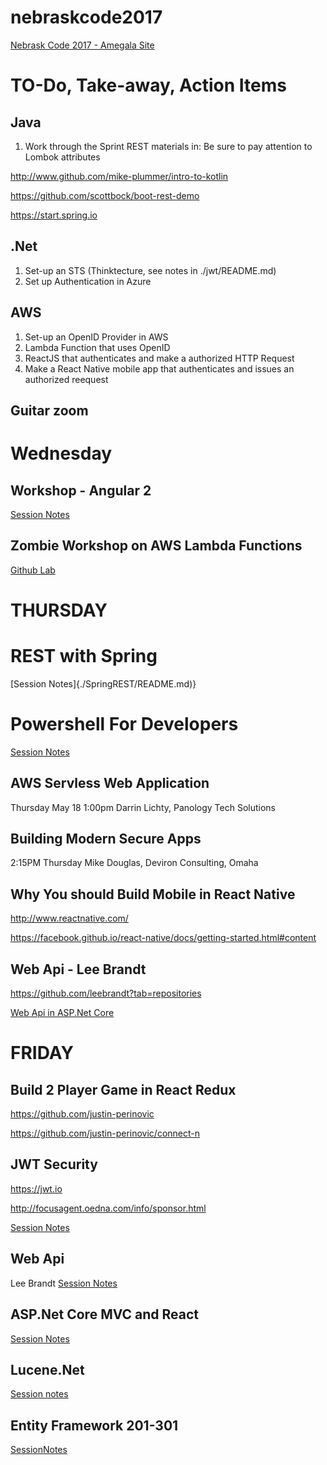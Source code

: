 # nebraskcode2017
[Nebrask Code 2017 - Amegala Site](https://nebraskacode.amegala.com/)

# TO-Do, Take-away, Action Items

## Java
1. Work through the Sprint REST materials in:
Be sure to pay attention to Lombok attributes

http://www.github.com/mike-plummer/intro-to-kotlin

https://github.com/scottbock/boot-rest-demo

https://start.spring.io



## .Net
1. Set-up an STS (Thinktecture, see notes in ./jwt/README.md)
2. Set up Authentication in Azure


## AWS 
1. Set-up an OpenID Provider in AWS
2. Lambda Function that uses OpenID
3. ReactJS that authenticates and make a authorized HTTP Request
4. Make a React Native mobile app that authenticates and issues an authorized reequest

## Guitar zoom

# Wednesday 

## Workshop - Angular 2
[Session Notes](./Angular2Workshop/README.md)

## Zombie Workshop on AWS Lambda Functions
[Github Lab](https://github.com/Panology/aws-lambda-zombie-workshop)







# THURSDAY

# REST with Spring
[Session Notes]{./SpringREST/README.md)}

# Powershell For Developers
[Session Notes](./Powershell/README.md)



## AWS Servless Web Application
Thursday May 18 1:00pm 
Darrin Lichty, Panology Tech Solutions

## Building Modern Secure Apps
2:15PM Thursday
Mike Douglas, Deviron Consulting, Omaha


## Why You should Build Mobile in React Native

http://www.reactnative.com/

https://facebook.github.io/react-native/docs/getting-started.html#content

## Web Api - Lee Brandt

https://github.com/leebrandt?tab=repositories

[Web Api in ASP.Net Core](https://github.com/leebrandt/WebApiCore)


# FRIDAY

## Build 2 Player Game in React Redux

https://github.com/justin-perinovic

https://github.com/justin-perinovic/connect-n

## JWT Security

https://jwt.io

http://focusagent.oedna.com/info/sponsor.html

[Session Notes](./jwt/README.md)

## Web Api
Lee Brandt
[Session Notes](./leebrandt/README.md)


## ASP.Net Core MVC and React

[Session Notes](./AspNetCoreAndReact/RWADME.md)

## Lucene.Net

[Session notes](./LuceneSearch/ReADME.md)

## Entity Framework 201-301

[SessionNotes](./EF/README.md)

